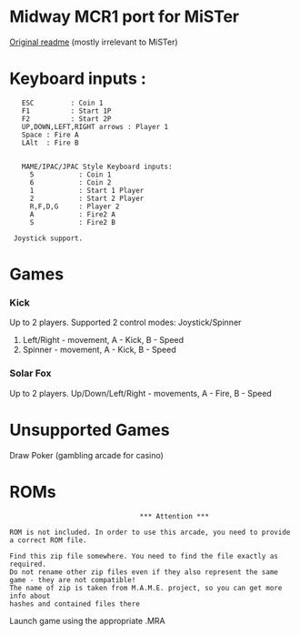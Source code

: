 # Midway MCR1 port for MiSTer

[Original readme](README_orig.md) (mostly irrelevant to MiSTer)

# Keyboard inputs :
```
   ESC         : Coin 1
   F1          : Start 1P
   F2          : Start 2P 
   UP,DOWN,LEFT,RIGHT arrows : Player 1
   Space : Fire A
   LAlt  : Fire B


   MAME/IPAC/JPAC Style Keyboard inputs:
     5           : Coin 1
     6           : Coin 2
     1           : Start 1 Player
     2           : Start 2 Player
     R,F,D,G     : Player 2
     A           : Fire2 A
     S           : Fire2 B 
	
 Joystick support. 
```
# Games

### Kick
Up to 2 players.
Supported 2 control modes: Joystick/Spinner
1. Left/Right - movement, A - Kick, B - Speed
2. Spinner    - movement, A - Kick, B - Speed

### Solar Fox
Up to 2 players.
Up/Down/Left/Right - movements, A - Fire, B - Speed
 
# Unsupported Games
Draw Poker (gambling arcade for casino)
 
 
# ROMs
```
                                *** Attention ***

ROM is not included. In order to use this arcade, you need to provide a correct ROM file.

Find this zip file somewhere. You need to find the file exactly as required.
Do not rename other zip files even if they also represent the same game - they are not compatible!
The name of zip is taken from M.A.M.E. project, so you can get more info about
hashes and contained files there

```

Launch game using the appropriate .MRA
